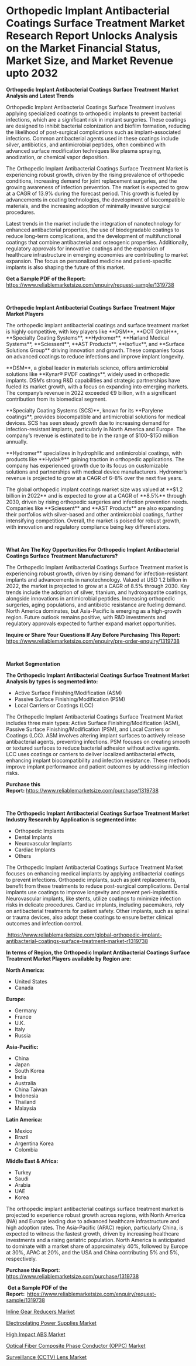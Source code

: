 <p><h1>Orthopedic Implant Antibacterial Coatings Surface Treatment Market Research Report Unlocks Analysis on the Market Financial Status, Market Size, and Market Revenue upto 2032</h1></p><p><strong>Orthopedic Implant Antibacterial Coatings Surface Treatment Market Analysis and Latest Trends</strong></p>
<p><p>Orthopedic Implant Antibacterial Coatings Surface Treatment involves applying specialized coatings to orthopedic implants to prevent bacterial infections, which are a significant risk in implant surgeries. These coatings are designed to inhibit bacterial colonization and biofilm formation, reducing the likelihood of post-surgical complications such as implant-associated infections. Common antibacterial agents used in these coatings include silver, antibiotics, and antimicrobial peptides, often combined with advanced surface modification techniques like plasma spraying, anodization, or chemical vapor deposition.</p><p>The Orthopedic Implant Antibacterial Coatings Surface Treatment Market is experiencing robust growth, driven by the rising prevalence of orthopedic conditions, increasing demand for joint replacement surgeries, and the growing awareness of infection prevention. The market is expected to grow at a CAGR of 13.9% during the forecast period. This growth is fueled by advancements in coating technologies, the development of biocompatible materials, and the increasing adoption of minimally invasive surgical procedures.</p><p>Latest trends in the market include the integration of nanotechnology for enhanced antibacterial properties, the use of biodegradable coatings to reduce long-term complications, and the development of multifunctional coatings that combine antibacterial and osteogenic properties. Additionally, regulatory approvals for innovative coatings and the expansion of healthcare infrastructure in emerging economies are contributing to market expansion. The focus on personalized medicine and patient-specific implants is also shaping the future of this market.</p></p>
<p><strong>Get a Sample PDF of the Report:&nbsp;</strong> <a href="https://www.reliablemarketsize.com/enquiry/request-sample/1319738?utm_campaign=1898&utm_medium=2&utm_source=Github&utm_content=ia&utm_term=20012025&utm_id=orthopedic-implant-antibacterial-coatings-surface-treatment">https://www.reliablemarketsize.com/enquiry/request-sample/1319738</a></p>
<p>&nbsp;</p>
<p><strong>Orthopedic Implant Antibacterial Coatings Surface Treatment Major Market Players</strong></p>
<p><p>The orthopedic implant antibacterial coatings and surface treatment market is highly competitive, with key players like **DSM**, **DOT GmbH**, **Specialty Coating Systems**, **Hydromer**, **Harland Medical Systems**, **Sciessent**, **AST Products**, **Isoflux**, and **Surface Solutions Group** driving innovation and growth. These companies focus on advanced coatings to reduce infections and improve implant longevity.</p><p>**DSM**, a global leader in materials science, offers antimicrobial solutions like **Kynar® PVDF coatings**, widely used in orthopedic implants. DSM’s strong R&D capabilities and strategic partnerships have fueled its market growth, with a focus on expanding into emerging markets. The company’s revenue in 2022 exceeded €9 billion, with a significant contribution from its biomedical segment.</p><p>**Specialty Coating Systems (SCS)**, known for its **Parylene coatings**, provides biocompatible and antimicrobial solutions for medical devices. SCS has seen steady growth due to increasing demand for infection-resistant implants, particularly in North America and Europe. The company’s revenue is estimated to be in the range of $100–$150 million annually.</p><p>**Hydromer** specializes in hydrophilic and antimicrobial coatings, with products like **Hydak®** gaining traction in orthopedic applications. The company has experienced growth due to its focus on customizable solutions and partnerships with medical device manufacturers. Hydromer’s revenue is projected to grow at a CAGR of 6–8% over the next five years.</p><p>The global orthopedic implant coatings market size was valued at **$1.2 billion in 2022** and is expected to grow at a CAGR of **8.5%** through 2030, driven by rising orthopedic surgeries and infection prevention needs. Companies like **Sciessent** and **AST Products** are also expanding their portfolios with silver-based and other antimicrobial coatings, further intensifying competition. Overall, the market is poised for robust growth, with innovation and regulatory compliance being key differentiators.</p></p>
<p>&nbsp;</p>
<p><strong>What Are The Key Opportunities For Orthopedic Implant Antibacterial Coatings Surface Treatment Manufacturers?</strong></p>
<p><p>The Orthopedic Implant Antibacterial Coatings Surface Treatment market is experiencing robust growth, driven by rising demand for infection-resistant implants and advancements in nanotechnology. Valued at USD 1.2 billion in 2022, the market is projected to grow at a CAGR of 8.5% through 2030. Key trends include the adoption of silver, titanium, and hydroxyapatite coatings, alongside innovations in antimicrobial peptides. Increasing orthopedic surgeries, aging populations, and antibiotic resistance are fueling demand. North America dominates, but Asia-Pacific is emerging as a high-growth region. Future outlook remains positive, with R&D investments and regulatory approvals expected to further expand market opportunities.</p></p>
<p><strong>Inquire or Share Your Questions If Any Before Purchasing This Report:</strong> <a href="https://www.reliablemarketsize.com/enquiry/pre-order-enquiry/1319738?utm_campaign=1898&utm_medium=2&utm_source=Github&utm_content=ia&utm_term=20012025&utm_id=orthopedic-implant-antibacterial-coatings-surface-treatment">https://www.reliablemarketsize.com/enquiry/pre-order-enquiry/1319738</a></p>
<p>&nbsp;</p>
<p><strong>Market Segmentation</strong></p>
<p><strong>The Orthopedic Implant Antibacterial Coatings Surface Treatment Market Analysis by types is segmented into:</strong></p>
<p><ul><li>Active Surface Finishing/Modification (ASM)</li><li>Passive Surface Finishing/Modification (PSM)</li><li>Local Carriers or Coatings (LCC)</li></ul></p>
<p><p>The Orthopedic Implant Antibacterial Coatings Surface Treatment Market includes three main types: Active Surface Finishing/Modification (ASM), Passive Surface Finishing/Modification (PSM), and Local Carriers or Coatings (LCC). ASM involves altering implant surfaces to actively release antibacterial agents, preventing infections. PSM focuses on creating smooth or textured surfaces to reduce bacterial adhesion without active agents. LCC uses coatings or carriers to deliver localized antibacterial effects, enhancing implant biocompatibility and infection resistance. These methods improve implant performance and patient outcomes by addressing infection risks.</p></p>
<p><strong>Purchase this Report:&nbsp;</strong><a href="https://www.reliablemarketsize.com/purchase/1319738?utm_campaign=1898&utm_medium=2&utm_source=Github&utm_content=ia&utm_term=20012025&utm_id=orthopedic-implant-antibacterial-coatings-surface-treatment">https://www.reliablemarketsize.com/purchase/1319738</a></p>
<p>&nbsp;</p>
<p><strong>The Orthopedic Implant Antibacterial Coatings Surface Treatment Market Industry Research by Application is segmented into:</strong></p>
<p><ul><li>Orthopedic Implants</li><li>Dental Implants</li><li>Neurovascular Implants</li><li>Cardiac Implants</li><li>Others</li></ul></p>
<p><p>The Orthopedic Implant Antibacterial Coatings Surface Treatment Market focuses on enhancing medical implants by applying antibacterial coatings to prevent infections. Orthopedic implants, such as joint replacements, benefit from these treatments to reduce post-surgical complications. Dental implants use coatings to improve longevity and prevent peri-implantitis. Neurovascular implants, like stents, utilize coatings to minimize infection risks in delicate procedures. Cardiac implants, including pacemakers, rely on antibacterial treatments for patient safety. Other implants, such as spinal or trauma devices, also adopt these coatings to ensure better clinical outcomes and infection control.</p></p>
<p><a href="https://www.reliablemarketsize.com/global-orthopedic-implant-antibacterial-coatings-surface-treatment-market-r1319738?utm_campaign=1898&utm_medium=2&utm_source=Github&utm_content=ia&utm_term=20012025&utm_id=orthopedic-implant-antibacterial-coatings-surface-treatment">&nbsp;https://www.reliablemarketsize.com/global-orthopedic-implant-antibacterial-coatings-surface-treatment-market-r1319738</a></p>
<p><strong>In terms of Region, the Orthopedic Implant Antibacterial Coatings Surface Treatment Market Players available by Region are:</strong></p>
<p>
    <p> <strong> North America: </strong>
        <ul>
            <li>United States</li>
            <li>Canada</li>
        </ul>
        </p> 
    <p> <strong> Europe: </strong>
        <ul>
            <li>Germany</li>
            <li>France</li>
            <li>U.K.</li>
            <li>Italy</li>
            <li>Russia</li>
        </ul>
        </p> 
    <p> <strong> Asia-Pacific: </strong>
        <ul>
            <li>China</li>
            <li>Japan</li>
            <li>South Korea</li>
            <li>India</li>
            <li>Australia</li>
            <li>China Taiwan</li>
            <li>Indonesia</li>
            <li>Thailand</li>
            <li>Malaysia</li>
        </ul>
        </p> 
    <p> <strong> Latin America: </strong>
        <ul>
            <li>Mexico</li>
            <li>Brazil</li>
            <li>Argentina Korea</li>
            <li>Colombia</li>
        </ul>
        </p> 
    <p> <strong> Middle East & Africa: </strong>
        <ul>
            <li>Turkey</li>
            <li>Saudi</li>
            <li>Arabia</li>
            <li>UAE</li>
            <li>Korea</li>
        </ul>
    </p>
    </p>
<p><p>The orthopedic implant antibacterial coatings surface treatment market is projected to experience robust growth across regions, with North America (NA) and Europe leading due to advanced healthcare infrastructure and high adoption rates. The Asia-Pacific (APAC) region, particularly China, is expected to witness the fastest growth, driven by increasing healthcare investments and a rising geriatric population. North America is anticipated to dominate with a market share of approximately 40%, followed by Europe at 30%, APAC at 20%, and the USA and China contributing 5% and 5%, respectively.</p></p>
<p><strong>Purchase this Report: </strong><a href="https://www.reliablemarketsize.com/purchase/1319738?utm_campaign=1898&utm_medium=2&utm_source=Github&utm_content=ia&utm_term=20012025&utm_id=orthopedic-implant-antibacterial-coatings-surface-treatment">https://www.reliablemarketsize.com/purchase/1319738</a></p>
<p>&nbsp;<strong>Get a Sample PDF of the Report:&nbsp;&nbsp;</strong><a href="https://www.reliablemarketsize.com/enquiry/request-sample/1319738?utm_campaign=1898&utm_medium=2&utm_source=Github&utm_content=ia&utm_term=20012025&utm_id=orthopedic-implant-antibacterial-coatings-surface-treatment">https://www.reliablemarketsize.com/enquiry/request-sample/1319738</a></p>
<p><strong></strong></p>
<p><p><a href="https://www.linkedin.com/pulse/unlocking-potential-inline-gear-reducers-market-growth-trends-thoae?utm_campaign=1898&utm_medium=2&utm_source=Github&utm_content=ia&utm_term=20012025&utm_id=orthopedic-implant-antibacterial-coatings-surface-treatment">Inline Gear Reducers Market</a></p><p><a href="https://www.linkedin.com/pulse/electroplating-power-supplies-industry-forecast-future-growth-09g9c?utm_campaign=1898&utm_medium=2&utm_source=Github&utm_content=ia&utm_term=20012025&utm_id=orthopedic-implant-antibacterial-coatings-surface-treatment">Electroplating Power Supplies Market</a></p><p><a href="https://www.linkedin.com/pulse/unveiling-market-trends-global-high-impact-abs-growth-regional-wx2df?utm_campaign=1898&utm_medium=2&utm_source=Github&utm_content=ia&utm_term=20012025&utm_id=orthopedic-implant-antibacterial-coatings-surface-treatment">High Impact ABS Market</a></p><p><a href="https://www.linkedin.com/pulse/complete-swot-analysis-optical-fiber-composite-phase-conductor-wptpc?utm_campaign=1898&utm_medium=2&utm_source=Github&utm_content=ia&utm_term=20012025&utm_id=orthopedic-implant-antibacterial-coatings-surface-treatment">Optical Fiber Composite Phase Conductor (OPPC) Market</a></p><p><a href="https://www.linkedin.com/pulse/global-surveillance-cctv-lens-market-trends-analysis-future-pheof?utm_campaign=1898&utm_medium=2&utm_source=Github&utm_content=ia&utm_term=20012025&utm_id=orthopedic-implant-antibacterial-coatings-surface-treatment">Surveillance (CCTV) Lens Market</a></p></p>